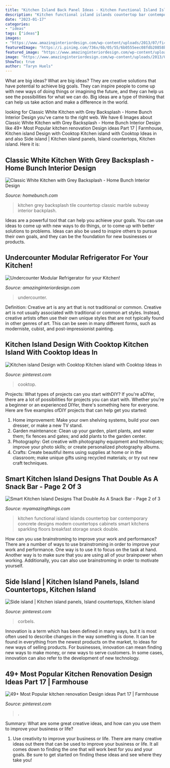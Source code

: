```yaml
---
title: "Kitchen Island Back Panel Ideas - Kitchen Functional Island Islands Countertop Bar Contemporary Concrete Designs Modern Countertops Cabinets Smart Kitchens Sparkling Floors Breakfast Storage Snack Double"
description: "Kitchen functional island islands countertop bar contemporary concrete designs modern countertops cabinets smart kitchens sparkling floors breakfast storage snack double"
date: "2023-01-17"
categories:
- "ideas"
tags: ["ideas"]
images:
- "https://www.amazinginteriordesign.com/wp-content/uploads/2013/07/fi4.jpg"
featuredImage: "https://i.pinimg.com/736x/6b/05/55/6b0555eec08fdb20858b69cf835ff4fa.jpg"
featured_image: "https://www.amazinginteriordesign.com/wp-content/uploads/2013/07/fi4.jpg"
image: "https://www.amazinginteriordesign.com/wp-content/uploads/2013/07/fi4.jpg"
ShowToc: true
author: "Taryn Huels"
---
```



What are big ideas?
What are big ideas? They are creative solutions that have potential to achieve big goals. They can inspire people to come up with new ways of doing things or imagining the future, and they can help us see the possibilities for what we can do. Big ideas are a type of thinking that can help us take action and make a difference in the world.

	

		
looking for Classic White Kitchen with Grey Backsplash - Home Bunch Interior Design you've came to the right web. We have 6 Images about Classic White Kitchen with Grey Backsplash - Home Bunch Interior Design like 49+ Most Popular kitchen renovation Design ideas Part 17 | Farmhouse, Kitchen island Design with Cooktop Kitchen island with Cooktop Ideas in and also Side island | Kitchen island panels, Island countertops, Kitchen island. Here it is:
		
    
## Classic White Kitchen With Grey Backsplash - Home Bunch Interior Design

<img loading=lazy src="http://www.homebunch.com/wp-content/uploads/2018/01/Grey-backplash-tile-kitchen-with-white-marble-countertop-and-grey-backplash.jpg" onerror="this.onerror=null;this.src='https://tse4.mm.bing.net/th?id=OIP.LnyZbabsh4pVQE8F_lfh7QHaLB&amp;pid=15.1';" alt="Classic White Kitchen with Grey Backsplash - Home Bunch Interior Design">

_Source: homebunch.com_

>kitchen grey backsplash tile countertop classic marble subway interior backplash. 

	

Ideas are a powerful tool that can help you achieve your goals. You can use ideas to come up with new ways to do things, or to come up with better solutions to problems. Ideas can also be used to inspire others to pursue their own goals, and they can be the foundation for new businesses or products.

    
## Undercounter Modular Refrigerator For Your Kitchen!

<img loading=lazy src="https://www.amazinginteriordesign.com/wp-content/uploads/2013/07/fi4.jpg" onerror="this.onerror=null;this.src='https://tse3.mm.bing.net/th?id=OIP.b9d4eOhEVa9ekf4YDjbWuwHaGD&amp;pid=15.1';" alt="Undercounter Modular Refrigerator for your Kitchen!">

_Source: amazinginteriordesign.com_

>undercounter. 

	

Definition: Creative art is any art that is not traditional or common.
Creative art is not usually associated with traditional or common art styles. Instead, creative artists often use their own unique styles that are not typically found in other genres of art. This can be seen in many different forms, such as moderniste, cubist, and post-impressionist painting.

    
## Kitchen Island Design With Cooktop Kitchen Island With Cooktop Ideas In

<img loading=lazy src="https://i.pinimg.com/736x/18/02/dc/1802dc51d6170dc818b38936440d6037.jpg" onerror="this.onerror=null;this.src='https://tse2.mm.bing.net/th?id=OIP.yTV-C7XbskKWWjB1K5xTyQAAAA&amp;pid=15.1';" alt="Kitchen island Design with Cooktop Kitchen island with Cooktop Ideas in">

_Source: pinterest.com_

>cooktop. 

	

Projects: What types of projects can you start withDIY?
If you're aDIYer, there are a lot of possibilities for projects you can start with. Whether you're a beginner or an experienced DIYer, there's something here for everyone. Here are five examples ofDIY projects that can help get you started: 
1. Home improvement: Make your own shelving systems, build your own dresser, or make a new TV stand.
2. Garden maintenance: Clean up your garden, plant plants, and water them; fix fences and gates; and add plants to the garden center.
3. Photography: Get creative with photography equipment and techniques; improve your photo skills; or create personalized photography albums.
4. Crafts: Create beautiful items using supplies at home or in the classroom; make unique gifts using recycled materials; or try out new craft techniques.

    
## Smart Kitchen Island Designs That Double As A Snack Bar - Page 2 Of 3

<img loading=lazy src="http://myamazingthings.com/wp-content/uploads/2017/10/kitchen-island-8.png" onerror="this.onerror=null;this.src='https://tse3.mm.bing.net/th?id=OIP.whrskGJPZ3lk-uJ6RyJnaQHaFM&amp;pid=15.1';" alt="Smart Kitchen Island Designs That Double As A Snack Bar - Page 2 of 3">

_Source: myamazingthings.com_

>kitchen functional island islands countertop bar contemporary concrete designs modern countertops cabinets smart kitchens sparkling floors breakfast storage snack double. 

	

How can you use brainstroming to improve your work and performance?
There are a number of ways to use brainstroming in order to improve your work and performance. One way is to use it to focus on the task at hand. Another way is to make sure that you are using all of your brainpower when working. Additionally, you can also use brainstroming in order to motivate yourself.

    
## Side Island | Kitchen Island Panels, Island Countertops, Kitchen Island

<img loading=lazy src="https://i.pinimg.com/736x/f1/fe/52/f1fe52e2308e962c58264327e96519a7.jpg" onerror="this.onerror=null;this.src='https://tse1.mm.bing.net/th?id=OIP.HpXxV6vtzJ51m4yrx2bsYgHaLT&amp;pid=15.1';" alt="Side island | Kitchen island panels, Island countertops, Kitchen island">

_Source: pinterest.com_

>corbels. 

	

Innovation is a term which has been defined in many ways, but it is most often used to describe changes in the way something is done. It can be found in everything from the newest products on the market, to ideas for new ways of selling products. For businesses, innovation can mean finding new ways to make money, or new ways to serve customers. In some cases, innovation can also refer to the development of new technology.

    
## 49+ Most Popular Kitchen Renovation Design Ideas Part 17 | Farmhouse

<img loading=lazy src="https://i.pinimg.com/736x/6b/05/55/6b0555eec08fdb20858b69cf835ff4fa.jpg" onerror="this.onerror=null;this.src='https://tse2.mm.bing.net/th?id=OIP.pyeOJFJYLur3WdmpRZTS0wHaLH&amp;pid=15.1';" alt="49+ Most Popular kitchen renovation Design ideas Part 17 | Farmhouse">

_Source: pinterest.com_

>. 

	

Summary: What are some great creative ideas, and how can you use them to improve your business or life?
1. Use creativity to improve your business or life.
There are many creative ideas out there that can be used to improve your business or life. It all comes down to finding the one that will work best for you and your goals. Be sure to get started on finding these ideas and see where they take you!

